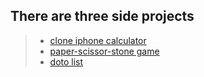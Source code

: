 ## There are three side projects  

> - [clone iphone calculator](https://andydiii.github.io/JS/projects/Calculator.html)
> - [paper-scissor-stone game](https://andydiii.github.io/JS/projects/rock-paper-scissors.html)
> - [doto list](https://andydiii.github.io/JS/projects/todo-list.html)

